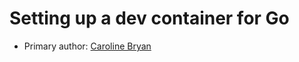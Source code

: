 # Setting up a dev container for Go

* Primary author: [Caroline Bryan](https://github.com/cgbryan1)
